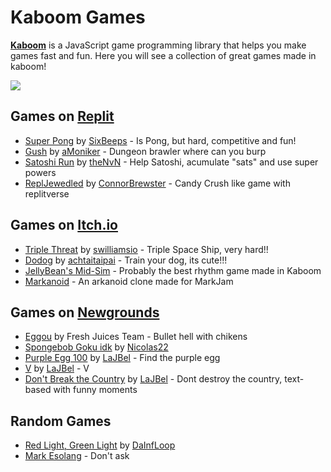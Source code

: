 # Kaboom Games

[**Kaboom**](kaboomjs.com) is a JavaScript game programming library that helps you make games fast and fun. Here you will see a collection of great games made in kaboom!

![](https://kaboomjs.com/site/img/kaboom.png)

## Games on [Replit](https://replit.com/apps/kaboom)

* [Super Pong](https://replit.com/@SixBeeps/Super-Pong) by [SixBeeps](https://replit.com/@SixBeeps/) - Is Pong, but hard, competitive and fun!
* [Gush](https://replit.com/@aMoniker/Gush) by [aMoniker](https://replit.com/@aMoniker/) - Dungeon brawler where can you burp 
* [Satoshi Run](https://replit.com/@theNvN/Satoshi-Run) by [theNvN](https://replit.com/@theNvN) - Help Satoshi, acumulate "sats" and use super powers
* [ReplJewedled](https://replit.com/@ConnorBrewster/ReplJeweled) by [ConnorBrewster](https://replit.com/@ConnorBrewster/) - Candy Crush like game with replitverse

## Games on [Itch.io](https://itch.io/games/tag-kaboomjs)

* [Triple Threat](https://swilliamsio.itch.io/triple-threat) by [swilliamsio](https://swilliamsio.itch.io/) - Triple Space Ship, very hard!! 
* [Dodog](https://achtaitaipai.itch.io/dodog) by [achtaitaipai](https://achtaitaipai.itch.io/) - Train your dog, its cute!!!
* [JellyBean's Mid-Sim](https://meowcatheorange.itch.io/mid-simulator) - Probably the best rhythm game made in Kaboom
* [Markanoid](https://meowcatheorange.itch.io/markanoid) - An arkanoid clone made for MarkJam

## Games on [Newgrounds](https://www.newgrounds.com/search/conduct/games?tags=kaboomjs)

* [Eggou](https://www.newgrounds.com/portal/view/806710) by Fresh Juices Team - Bullet hell with chikens
* [Spongebob Goku idk](https://www.newgrounds.com/portal/view/824227) by [Nicolas22](https://www.newgrounds.com/portal/view/824227)
* [Purple Egg 100](https://www.newgrounds.com/portal/view/805532) by [LaJBel](https://lajbel.newgrounds.com) - Find the purple egg 
* [V](https://www.newgrounds.com/portal/view/809854) by [LaJBel](https://lajbel.newgrounds.com) - V
* [Don't Break the Country](https://www.newgrounds.com/portal/view/811381) by [LaJBel](https://lajbel.newgrounds.com) - Dont destroy the country, text-based with funny moments

## Random Games 

* [Red Light, Green Light](https://redlightgreenlight.dainfloop.repl.co/) by [DaInfLoop](https://replit.com/@dainfloop)
* [Mark Esolang](https://meowcatheorange.itch.io/mark) - Don't ask
